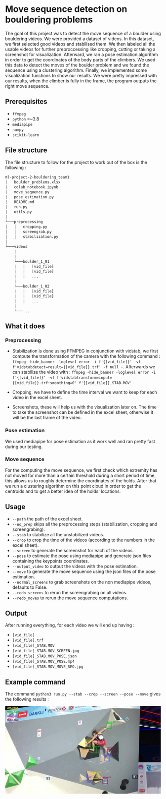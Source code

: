 # Move sequence detection on bouldering problems

The goal of this project was to detect the move sequence of a boulder using bouldering videos.
We were provided a dataset of videos. In this dataset, we first selected good videos and stabilised them. We then labeled all the usable videos for further preproccessing like cropping, cutting or taking a screenshot for visualization. Afterward, we ran a pose estimation algorithm in order to get the coordinates of the body parts of the climbers. We used this data to detect the moves of the boulder problem and we found the sequence using a clustering algorithm. Finally, we implemented some visualization functions to show our results.
We were pretty impressed with our results, when the climber is fully in the frame, the program outputs the right move sequence. 

## Prerequisites

* `ffmpeg`
* `python` =~3.8
* `mediapipe`
* `numpy`
* `scikit-learn`

## File structure

The file structure to follow for the project to work out of the box is the following :
```
ml-project-2-bouldering_team1
│   boulder_problems.xlsx
|   colab_notebook.ipynb
|   move_sequence.py
|   pose_estimation.py    
│   README.md
|   run.py    
|   utils.py    
│
└───preprocessing
│   │   cropping.py
│   │   screengrab.py
│   │   stabilization.py
│   
└───videos
    |
    |
    └───boulder_1_01
    |   |   [vid_file]
    |   |   [vid_file]
    |   |   ...
    |
    └───boulder_1_02
    |   |   [vid_file]
    |   |   [vid_file]
    |   |   ...
    |
    └───...
```

## What it does

### Preprocessing

* Stabilization is done using FFMPEG in conjunction with vidstab, we first compute the transformation of the camera with the following command :
`ffmpeg -hide_banner -loglevel error -i f'{[vid_file]}' -vf f'vidstabdetect=result={[vid_file]}.trf' -f null -`. Afterwards we can stabilize the video with : `ffmpeg -hide_banner -loglevel error -i f'{[vid_file]}' -vf f'vidstabtransform=input={[vid_file]}.trf:smoothing=0' f'{[vid_file]}_STAB.MOV'`

* Cropping, we have to define the time interval we want to keep for each video in the excel sheet.

* Screenshots, these will help us with the visualization later on. The time to take the screenshot can be defined in the excel sheet, otherwise it will be the last frame of the video.

### Pose estimation

We used mediapipe for pose estimation as it work well and ran pretty fast during our testing.

### Move sequence

For the computing the move sequence, we first check which extremity has not moved for more than a certain threshold during a short period of time, this allows us to roughly determine the coordinates of the holds. After that we run a clustering algorithm on this point cloud in order to get the centroids and to get a better idea of the holds' locations.

## Usage

* `--path` the path of the excel sheet.
* `--no_prep` skips all the preprocessing steps (stabilization, cropping and screengrabing).
* `--stab` to stabilize all the unstabilized videos.
* `--crop` to crop the time of the videos (according to the numbers in the excel sheet).
* `--screen` to generate the screenshot for each of the videos.
* `--pose` to estimate the pose using mediapipe and generate json files containing the keypoints coordinates.
* `--output_video` to output the videos with the pose estimation.
* `--move` to generate the move sequence using the json files of the pose estimation.
* `--normal_screens` to grab screenshots on the non mediapipe videos, defaults to False.
* `--redo_screens` to rerun the screengrabing on all videos.
* `--redo_moves` to rerun the move sequence computations.

## Output

After running everything, for each video we will end up having :

* `[vid_file]`
* `[vid_file].trf`
* `[vid_file]_STAB.MOV`
* `[vid_file]_STAB.MOV_SCREEN.jpg`
* `[vid_file]_STAB.MOV_POSE.json` 
* `[vid_file]_STAB.MOV_POSE.mp4` 
* `[vid_file]_STAB.MOV_MOVE_SEQ.jpg`

## Example command 

The command `python3 run.py --stab --crop --screen --pose --move` gives the following results :

![Example result](docs/res.jpg)
